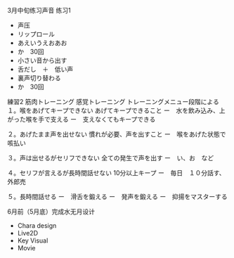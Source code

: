 3月中旬练习声音
练习1
- 声压
- リップロール
- あえいうえおあお
- か　30回
- 小さい音から出す
- 舌だし　＋　低い声
- 裏声切り替わる
- か　30回

練習2
筋肉トレーニング
感覚トレーニング
トレーニングメニュー段階による
１。喉をあげてキープできない
あげてキープできること
ー　水を飲み込み、上がった喉を手で支える
ー　支えなくてもキープできる

２。あげたまま声を出せない
慣れが必要、声を出すこと
ー　喉をあげた状態で咳払い


３。声は出せるがセリフできない
全ての発生で声を出す
ー　い、お　など

４。セリフが言えるが長時間話せない
10分以上キープ
ー　毎日　１０分話す、外郎売

５。長時間話せる
ー　滑舌を鍛える
ー　発声を鍛える
ー　抑揚をマスターする


6月前（5月底）完成水无月设计
- Chara design
- Live2D
- Key Visual
- Movie